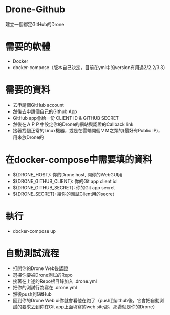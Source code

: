 # Drone-Github

建立一個綁定GitHub的Drone

# 需要的軟體
  - Docker
  - docker-compose（版本自己決定，目前在yml中的version有用過2/2.2/3.3）

# 需要的資料
  - 去申請個GitHub account
  - 然後去申請個自己的Github App
  - GitHub app會給一份 CLIENT ID & GITHUB SECRET
  - 然後在ＡＰＰ中設定你的Drone的網站與認證的Callback link
  - 接著找個正常的Linux機器，或是在雲端開個ＶＭ之類的(最好有Public IP)，用來放Drone的

# 在docker-compose中需要填的資料
  - ${DRONE_HOST}: 你的Drone host, 開你的WebGUI用
  - ${DRONE_GITHUB_CLIENT}: 你的Git app client id
  - ${DRONE_GITHUB_SECRET}: 你的Git app secret
  - ${DRONE_SECRET}: 給你的測試Client用的secret

# 執行
  - docker-compose up

# 自動測試流程
  - 打開你的Drone Web後認證
  - 選擇你要被Drone測試的Repo
  - 接著在上述的Repo根目錄加入 .drone.yml
  - 把你的測試行為寫在 .drone.yml
  - 然後push到GitHub
  - 回到你的Drone Web ui你就會看他在跑了（push到github後，它會把自動測試的要求丟到你在Git app上面填寫的web site那，那邊就是你的Drone）
